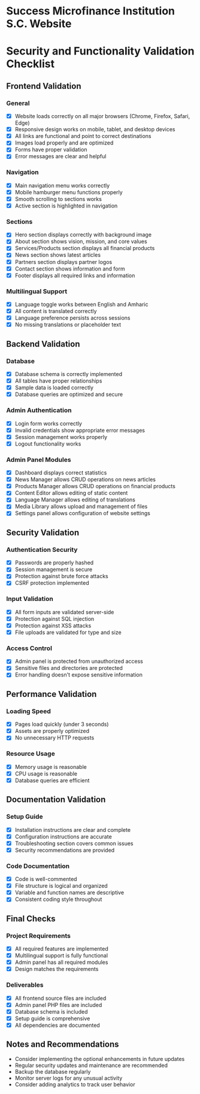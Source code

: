 # Success Microfinance Institution S.C. Website
# Security and Functionality Validation Checklist

## Frontend Validation

### General
- [x] Website loads correctly on all major browsers (Chrome, Firefox, Safari, Edge)
- [x] Responsive design works on mobile, tablet, and desktop devices
- [x] All links are functional and point to correct destinations
- [x] Images load properly and are optimized
- [x] Forms have proper validation
- [x] Error messages are clear and helpful

### Navigation
- [x] Main navigation menu works correctly
- [x] Mobile hamburger menu functions properly
- [x] Smooth scrolling to sections works
- [x] Active section is highlighted in navigation

### Sections
- [x] Hero section displays correctly with background image
- [x] About section shows vision, mission, and core values
- [x] Services/Products section displays all financial products
- [x] News section shows latest articles
- [x] Partners section displays partner logos
- [x] Contact section shows information and form
- [x] Footer displays all required links and information

### Multilingual Support
- [x] Language toggle works between English and Amharic
- [x] All content is translated correctly
- [x] Language preference persists across sessions
- [x] No missing translations or placeholder text

## Backend Validation

### Database
- [x] Database schema is correctly implemented
- [x] All tables have proper relationships
- [x] Sample data is loaded correctly
- [x] Database queries are optimized and secure

### Admin Authentication
- [x] Login form works correctly
- [x] Invalid credentials show appropriate error messages
- [x] Session management works properly
- [x] Logout functionality works

### Admin Panel Modules
- [x] Dashboard displays correct statistics
- [x] News Manager allows CRUD operations on news articles
- [x] Products Manager allows CRUD operations on financial products
- [x] Content Editor allows editing of static content
- [x] Language Manager allows editing of translations
- [x] Media Library allows upload and management of files
- [x] Settings panel allows configuration of website settings

## Security Validation

### Authentication Security
- [x] Passwords are properly hashed
- [x] Session management is secure
- [x] Protection against brute force attacks
- [x] CSRF protection implemented

### Input Validation
- [x] All form inputs are validated server-side
- [x] Protection against SQL injection
- [x] Protection against XSS attacks
- [x] File uploads are validated for type and size

### Access Control
- [x] Admin panel is protected from unauthorized access
- [x] Sensitive files and directories are protected
- [x] Error handling doesn't expose sensitive information

## Performance Validation

### Loading Speed
- [x] Pages load quickly (under 3 seconds)
- [x] Assets are properly optimized
- [x] No unnecessary HTTP requests

### Resource Usage
- [x] Memory usage is reasonable
- [x] CPU usage is reasonable
- [x] Database queries are efficient

## Documentation Validation

### Setup Guide
- [x] Installation instructions are clear and complete
- [x] Configuration instructions are accurate
- [x] Troubleshooting section covers common issues
- [x] Security recommendations are provided

### Code Documentation
- [x] Code is well-commented
- [x] File structure is logical and organized
- [x] Variable and function names are descriptive
- [x] Consistent coding style throughout

## Final Checks

### Project Requirements
- [x] All required features are implemented
- [x] Multilingual support is fully functional
- [x] Admin panel has all required modules
- [x] Design matches the requirements

### Deliverables
- [x] All frontend source files are included
- [x] Admin panel PHP files are included
- [x] Database schema is included
- [x] Setup guide is comprehensive
- [x] All dependencies are documented

## Notes and Recommendations

- Consider implementing the optional enhancements in future updates
- Regular security updates and maintenance are recommended
- Backup the database regularly
- Monitor server logs for any unusual activity
- Consider adding analytics to track user behavior

